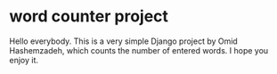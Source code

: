# word counter project

Hello everybody.
This is a very simple Django project by Omid Hashemzadeh, which counts the number of entered words.
I hope you enjoy it.

